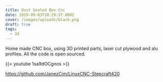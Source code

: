 ```yaml
---
title: Dust Sealed Box Cnc
date: 2019-09-03T10:29:37.000Z
cover: /images/uploads/black.png
draft: true
tags:
  - 3d
---
```

Home made CNC box, using 3D printed parts, laser cut plywood and alu profiles. All the code is open sourced.

{{< youtube 1sa9dOCgnos >}}

https://github.com/JanezCim/LinuxCNC-Stepcraft420